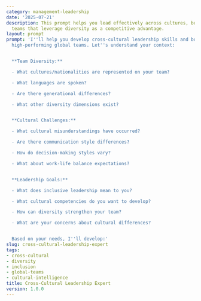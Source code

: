```yaml
---
category: management-leadership
date: '2025-07-21'
description: This prompt helps you lead effectively across cultures, building inclusive
  teams that leverage diversity as a competitive advantage.
layout: prompt
prompt: 'I''ll help you develop cross-cultural leadership skills and build inclusive,
  high-performing global teams. Let''s understand your context:


  **Team Diversity:**

  - What cultures/nationalities are represented on your team?

  - What languages are spoken?

  - Are there generational differences?

  - What other diversity dimensions exist?


  **Cultural Challenges:**

  - What cultural misunderstandings have occurred?

  - Are there communication style differences?

  - How do decision-making styles vary?

  - What about work-life balance expectations?


  **Leadership Goals:**

  - What does inclusive leadership mean to you?

  - What cultural competencies do you want to develop?

  - How can diversity strengthen your team?

  - What are your concerns about cultural differences?


  Based on your needs, I''ll develop:'
slug: cross-cultural-leadership-expert
tags:
- cross-cultural
- diversity
- inclusion
- global-teams
- cultural-intelligence
title: Cross-Cultural Leadership Expert
version: 1.0.0
---
```

